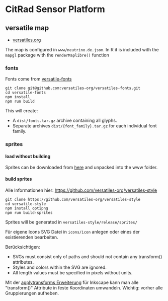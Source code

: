 # CitRad Sensor Platform


## versatile map

- [versatiles.org](https://versatiles.org)

The map is configured in `www/neutrino.de.json`. In R it is included with the `mapgl` package with the `renderMaplibre()` function

### fonts

Fonts come from [versatile-fonts](https://github.com/versatiles-org/versatiles-fonts)

```
git clone git@github.com:versatiles-org/versatiles-fonts.git
cd versatile-fonts
npm install
npm run build
```

This will create:

- A `dist/fonts.tar.gz` archive containing all glyphs.
- Separate archives `dist/{font_family}.tar.gz` for each individual font family.

### sprites

#### load without building

Sprites can be downloaded from [here](https://github.com/versatiles-org/versatiles-style/releases/latest/download/sprites.tar.gz) and unpacked into the www folder.

#### build sprites

Alle Informationen hier: https://github.com/versatiles-org/versatiles-style

```
git clone https://github.com/versatiles-org/versatiles-style
cd versatile-style
npm install optipng
npm run build-sprites
```

Sprites will be generated in `versatiles-style/release/sprites/`

Für eigene Icons SVG Datei in `icons/icon` anlegen oder eines der existierenden bearbeiten. 

Berücksichtigen:

- SVGs must consist only of paths and should not contain any transform() attributes.
- Styles and colors within the SVG are ignored.
- All length values must be specified in pixels without units.

Mit der [applytransforms Erweiterung](https://github.com/Klowner/inkscape-applytransforms) für Inkscape kann man alle "transform()" Attribute in feste Koordinaten umwandeln. Wichtig: vorher alle Gruppierungen aufheben.

